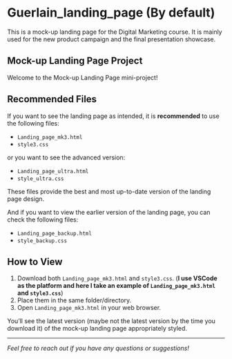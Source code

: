 # Guerlain_landing_page (By default)

This is a mock-up landing page for the Digital Marketing course. It is mainly used for the new product campaign and the final presentation showcase.

## Mock-up Landing Page Project

Welcome to the Mock-up Landing Page mini-project!

## Recommended Files

If you want to see the landing page as intended, it is **recommended** to use the following files:

- `Landing_page_mk3.html`
- `style3.css`

or you want to see the advanced version:

- `Landing_page_ultra.html`
- `style_ultra.css`

These files provide the best and most up-to-date version of the landing page design.

And if you want to view the earlier version of the landing page, you can check the following files:

- `Landing_page_backup.html`
- `style_backup.css`

## How to View

1. Download both `Landing_page_mk3.html` and `style3.css`. (**I use VSCode as the platform and here I take an example of `Landing_page_mk3.html` and `style3.css`**)
2. Place them in the same folder/directory.
3. Open `Landing_page_mk3.html` in your web browser.

You’ll see the latest version (maybe not the latest version by the time you download it) of the mock-up landing page appropriately styled.

---

*Feel free to reach out if you have any questions or suggestions!*
